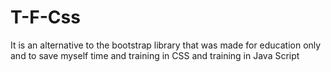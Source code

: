 # T-F-Css
It is an alternative to the bootstrap library that was made for education only and to save myself time and training in CSS and training in Java Script
